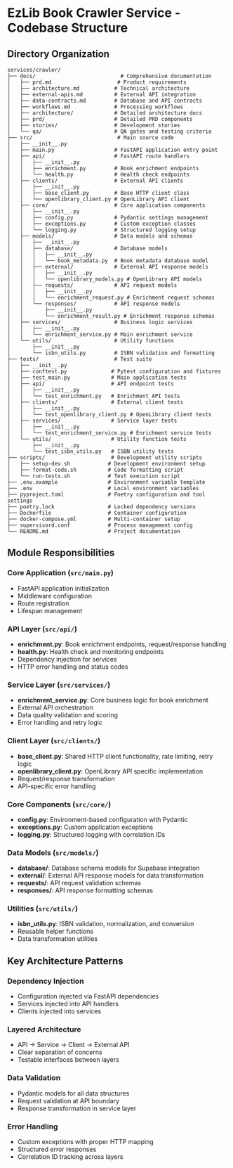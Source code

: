 # EzLib Book Crawler Service - Codebase Structure

## Directory Organization

```
services/crawler/
├── docs/                           # Comprehensive documentation
│   ├── prd.md                     # Product requirements
│   ├── architecture.md           # Technical architecture  
│   ├── external-apis.md          # External API integration
│   ├── data-contracts.md         # Database and API contracts
│   ├── workflows.md              # Processing workflows
│   ├── architecture/             # Detailed architecture docs
│   ├── prd/                      # Detailed PRD components
│   ├── stories/                  # Development stories
│   └── qa/                       # QA gates and testing criteria
├── src/                           # Main source code
│   ├── __init__.py
│   ├── main.py                   # FastAPI application entry point
│   ├── api/                      # FastAPI route handlers
│   │   ├── __init__.py
│   │   ├── enrichment.py         # Book enrichment endpoints
│   │   └── health.py             # Health check endpoints
│   ├── clients/                  # External API clients
│   │   ├── __init__.py
│   │   ├── base_client.py        # Base HTTP client class
│   │   └── openlibrary_client.py # OpenLibrary API client
│   ├── core/                     # Core application components
│   │   ├── __init__.py
│   │   ├── config.py             # Pydantic settings management
│   │   ├── exceptions.py         # Custom exception classes
│   │   └── logging.py            # Structured logging setup
│   ├── models/                   # Data models and schemas
│   │   ├── __init__.py
│   │   ├── database/             # Database models
│   │   │   ├── __init__.py
│   │   │   └── book_metadata.py  # Book metadata database model
│   │   ├── external/             # External API response models
│   │   │   ├── __init__.py
│   │   │   └── openlibrary_models.py # OpenLibrary API models
│   │   ├── requests/             # API request models
│   │   │   ├── __init__.py
│   │   │   └── enrichment_request.py # Enrichment request schemas
│   │   └── responses/            # API response models
│   │       ├── __init__.py
│   │       └── enrichment_result.py # Enrichment response schemas
│   ├── services/                 # Business logic services
│   │   ├── __init__.py
│   │   └── enrichment_service.py # Main enrichment service
│   └── utils/                    # Utility functions
│       ├── __init__.py
│       └── isbn_utils.py         # ISBN validation and formatting
├── tests/                        # Test suite
│   ├── __init__.py
│   ├── conftest.py              # Pytest configuration and fixtures
│   ├── test_main.py             # Main application tests
│   ├── api/                     # API endpoint tests
│   │   ├── __init__.py
│   │   └── test_enrichment.py   # Enrichment API tests
│   ├── clients/                 # External client tests
│   │   ├── __init__.py
│   │   └── test_openlibrary_client.py # OpenLibrary client tests
│   ├── services/                # Service layer tests
│   │   ├── __init__.py
│   │   └── test_enrichment_service.py # Enrichment service tests
│   └── utils/                   # Utility function tests
│       ├── __init__.py
│       └── test_isbn_utils.py   # ISBN utility tests
├── scripts/                     # Development utility scripts
│   ├── setup-dev.sh            # Development environment setup
│   ├── format-code.sh          # Code formatting script
│   └── run-tests.sh            # Test execution script
├── .env.example                # Environment variable template
├── .env                        # Local environment variables
├── pyproject.toml              # Poetry configuration and tool settings
├── poetry.lock                 # Locked dependency versions
├── Dockerfile                  # Container configuration
├── docker-compose.yml          # Multi-container setup
├── supervisord.conf            # Process management config
└── README.md                   # Project documentation
```

## Module Responsibilities

### Core Application (`src/main.py`)
- FastAPI application initialization
- Middleware configuration
- Route registration
- Lifespan management

### API Layer (`src/api/`)
- **enrichment.py**: Book enrichment endpoints, request/response handling
- **health.py**: Health check and monitoring endpoints
- Dependency injection for services
- HTTP error handling and status codes

### Service Layer (`src/services/`)
- **enrichment_service.py**: Core business logic for book enrichment
- External API orchestration
- Data quality validation and scoring
- Error handling and retry logic

### Client Layer (`src/clients/`)
- **base_client.py**: Shared HTTP client functionality, rate limiting, retry logic
- **openlibrary_client.py**: OpenLibrary API specific implementation
- Request/response transformation
- API-specific error handling

### Core Components (`src/core/`)
- **config.py**: Environment-based configuration with Pydantic
- **exceptions.py**: Custom application exceptions
- **logging.py**: Structured logging with correlation IDs

### Data Models (`src/models/`)
- **database/**: Database schema models for Supabase integration
- **external/**: External API response models for data transformation
- **requests/**: API request validation schemas
- **responses/**: API response formatting schemas

### Utilities (`src/utils/`)
- **isbn_utils.py**: ISBN validation, normalization, and conversion
- Reusable helper functions
- Data transformation utilities

## Key Architecture Patterns

### Dependency Injection
- Configuration injected via FastAPI dependencies
- Services injected into API handlers
- Clients injected into services

### Layered Architecture
- API → Service → Client → External API
- Clear separation of concerns
- Testable interfaces between layers

### Data Validation
- Pydantic models for all data structures
- Request validation at API boundary
- Response transformation in service layer

### Error Handling
- Custom exceptions with proper HTTP mapping
- Structured error responses
- Correlation ID tracking across layers
